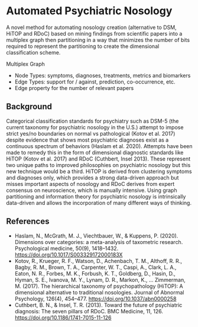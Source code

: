 # Automated Psychiatric Nosology
A novel method for automating nosology creation (alternative to DSM, HiTOP and RDoC) based on mining findings from scientific papers into a multiplex graph then partitioning in a way that minimizes the number of bits required to represent the partitioning to create the dimensional classification scheme.

Multiplex Graph
- Node Types: symptoms, diagnoses, treatments, metrics and biomarkers
- Edge Types: support for / against, prediction, co-occurrence, etc.
- Edge property for the number of relevant papers

## Background
Categorical classification standards for psychiatry such as DSM-5 (the current taxonomy for psychiatric nosology in the U.S.) attempt to impose strict yes/no boundaries on normal vs pathological (Kotov et al. 2017) despite evidence that shows most psychiatric diagnoses exist as a continuous spectrum of behaviors (Haslam et al. 2020). Attempts have been made to remedy this in the form of dimensional diagnostic standards like HiTOP (Kotov et al. 2017) and RDoC (Cuthbert, Insel 2013). These represent two unique paths to improved philosophies on psychiatric nosology but this new technique would be a third. HiTOP is derived from clustering symptoms and diagnoses only, which provides a strong data-driven approach but misses important aspects of nosology and RDoC derives from expert consensus on neuroscience, which is manually intensive. Using graph partitioning and information theory for psychiatric nosology is intrinsically data-driven and allows the incorporation of many different ways of thinking.


## References
- Haslam, N., McGrath, M. J., Viechtbauer, W., & Kuppens, P. (2020). Dimensions over categories: a meta-analysis of taxometric research. Psychological medicine, 50(9), 1418–1432. https://doi.org/10.1017/S003329172000183X
- Kotov, R., Krueger, R. F., Watson, D., Achenbach, T. M., Althoff, R. R., Bagby, R. M., Brown, T. A., Carpenter, W. T., Caspi, A., Clark, L. A., Eaton, N. R., Forbes, M. K., Forbush, K. T., Goldberg, D., Hasin, D., Hyman, S. E., Ivanova, M. Y., Lynam, D. R., Markon, K., … Zimmerman, M. (2017). The hierarchical taxonomy of psychopathology (HiTOP): A dimensional alternative to traditional nosologies. Journal of Abnormal Psychology, 126(4), 454–477. https://doi.org/10.1037/abn0000258
- Cuthbert, B. N., & Insel, T. R. (2013). Toward the future of psychiatric diagnosis: The seven pillars of RDoC. BMC Medicine, 11, 126. https://doi.org/10.1186/1741-7015-11-126
